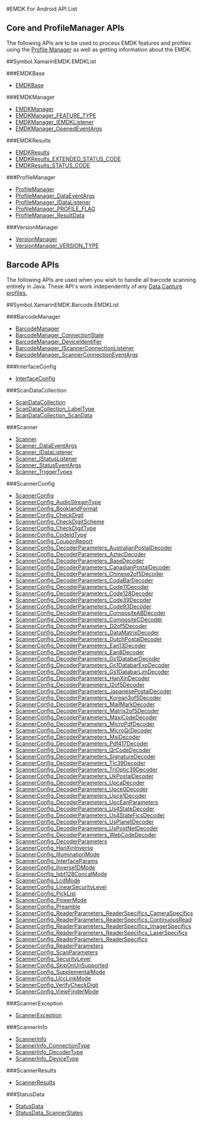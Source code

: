 #EMDK For Android API List

## Core and ProfileManager APIs
The following APIs are to be used to process EMDK features and profiles using the [Profile Manager](../guide/profiles/usingwizard) as well as getting information about the EMDK.

##Symbol.XamarinEMDK.EMDKList

###EMDKBase

* [EMDKBase](../api/EMDKBase)


###EMDKManager

* [EMDKManager](../api/EMDKManager)
* [EMDKManager_FEATURE_TYPE](../api/EMDKManager_FEATURE_TYPE)
* [EMDKManager_IEMDKListener](../api/EMDKManager_IEMDKListener)
* [EMDKManager_OpenedEventArgs](../api/EMDKManager_OpenedEventArgs)


###EMDKResults

* [EMDKResults](../api/EMDKResults)
* [EMDKResults_EXTENDED_STATUS_CODE](../api/EMDKResults_EXTENDED_STATUS_CODE)
* [EMDKResults_STATUS_CODE](../api/EMDKResults_STATUS_CODE)


###ProfileManager

* [ProfileManager](../api/ProfileManager)
* [ProfileManager_DataEventArgs](../api/ProfileManager_DataEventArgs)
* [ProfileManager_IDataListener](../api/ProfileManager_IDataListener)
* [ProfileManager_PROFILE_FLAG](../api/ProfileManager_PROFILE_FLAG)
* [ProfileManager_ResultData](../api/ProfileManager_ResultData)


###VersionManager

* [VersionManager](../api/VersionManager)
* [VersionManager_VERSION_TYPE](../api/VersionManager_VERSION_TYPE)





## Barcode APIs
The following APIs are used when you wish to handle all barcode scanning entirely in Java. These API's work independently of any [Data Capture profiles.](../guide/profiles/profilebarcode)

##Symbol.XamarinEMDK.Barcode.EMDKList

###BarcodeManager

* [BarcodeManager](../api/BarcodeManager)
* [BarcodeManager_ConnectionState](../api/BarcodeManager_ConnectionState)
* [BarcodeManager_DeviceIdentifier](../api/BarcodeManager_DeviceIdentifier)
* [BarcodeManager_IScannerConnectionListener](../api/BarcodeManager_IScannerConnectionListener)
* [BarcodeManager_ScannerConnectionEventArgs](../api/BarcodeManager_ScannerConnectionEventArgs)


###InterfaceConfig

* [InterfaceConfig](../api/InterfaceConfig)


###ScanDataCollection

* [ScanDataCollection](../api/ScanDataCollection)
* [ScanDataCollection_LabelType](../api/ScanDataCollection_LabelType)
* [ScanDataCollection_ScanData](../api/ScanDataCollection_ScanData)


###Scanner

* [Scanner](../api/Scanner)
* [Scanner_DataEventArgs](../api/Scanner_DataEventArgs)
* [Scanner_IDataListener](../api/Scanner_IDataListener)
* [Scanner_IStatusListener](../api/Scanner_IStatusListener)
* [Scanner_StatusEventArgs](../api/Scanner_StatusEventArgs)
* [Scanner_TriggerTypes](../api/Scanner_TriggerTypes)


###ScannerConfig

* [ScannerConfig](../api/ScannerConfig)
* [ScannerConfig_AudioStreamType](../api/ScannerConfig_AudioStreamType)
* [ScannerConfig_BooklandFormat](../api/ScannerConfig_BooklandFormat)
* [ScannerConfig_CheckDigit](../api/ScannerConfig_CheckDigit)
* [ScannerConfig_CheckDigitScheme](../api/ScannerConfig_CheckDigitScheme)
* [ScannerConfig_CheckDigitType](../api/ScannerConfig_CheckDigitType)
* [ScannerConfig_CodeIdType](../api/ScannerConfig_CodeIdType)
* [ScannerConfig_CouponReport](../api/ScannerConfig_CouponReport)
* [ScannerConfig_DecoderParameters_AustralianPostalDecoder](../api/ScannerConfig_DecoderParameters_AustralianPostalDecoder)
* [ScannerConfig_DecoderParameters_AztecDecoder](../api/ScannerConfig_DecoderParameters_AztecDecoder)
* [ScannerConfig_DecoderParameters_BaseDecoder](../api/ScannerConfig_DecoderParameters_BaseDecoder)
* [ScannerConfig_DecoderParameters_CanadianPostalDecoder](../api/ScannerConfig_DecoderParameters_CanadianPostalDecoder)
* [ScannerConfig_DecoderParameters_Chinese2of5Decoder](../api/ScannerConfig_DecoderParameters_Chinese2of5Decoder)
* [ScannerConfig_DecoderParameters_CodaBarDecoder](../api/ScannerConfig_DecoderParameters_CodaBarDecoder)
* [ScannerConfig_DecoderParameters_Code11Decoder](../api/ScannerConfig_DecoderParameters_Code11Decoder)
* [ScannerConfig_DecoderParameters_Code128Decoder](../api/ScannerConfig_DecoderParameters_Code128Decoder)
* [ScannerConfig_DecoderParameters_Code39Decoder](../api/ScannerConfig_DecoderParameters_Code39Decoder)
* [ScannerConfig_DecoderParameters_Code93Decoder](../api/ScannerConfig_DecoderParameters_Code93Decoder)
* [ScannerConfig_DecoderParameters_CompositeABDecoder](../api/ScannerConfig_DecoderParameters_CompositeABDecoder)
* [ScannerConfig_DecoderParameters_CompositeCDecoder](../api/ScannerConfig_DecoderParameters_CompositeCDecoder)
* [ScannerConfig_DecoderParameters_D2of5Decoder](../api/ScannerConfig_DecoderParameters_D2of5Decoder)
* [ScannerConfig_DecoderParameters_DataMatrixDecoder](../api/ScannerConfig_DecoderParameters_DataMatrixDecoder)
* [ScannerConfig_DecoderParameters_DutchPostalDecoder](../api/ScannerConfig_DecoderParameters_DutchPostalDecoder)
* [ScannerConfig_DecoderParameters_Ean13Decoder](../api/ScannerConfig_DecoderParameters_Ean13Decoder)
* [ScannerConfig_DecoderParameters_Ean8Decoder](../api/ScannerConfig_DecoderParameters_Ean8Decoder)
* [ScannerConfig_DecoderParameters_Gs1DatabarDecoder](../api/ScannerConfig_DecoderParameters_Gs1DatabarDecoder)
* [ScannerConfig_DecoderParameters_Gs1DatabarExpDecoder](../api/ScannerConfig_DecoderParameters_Gs1DatabarExpDecoder)
* [ScannerConfig_DecoderParameters_Gs1DatabarLimDecoder](../api/ScannerConfig_DecoderParameters_Gs1DatabarLimDecoder)
* [ScannerConfig_DecoderParameters_HanXinDecoder](../api/ScannerConfig_DecoderParameters_HanXinDecoder)
* [ScannerConfig_DecoderParameters_I2of5Decoder](../api/ScannerConfig_DecoderParameters_I2of5Decoder)
* [ScannerConfig_DecoderParameters_JapanesePostalDecoder](../api/ScannerConfig_DecoderParameters_JapanesePostalDecoder)
* [ScannerConfig_DecoderParameters_Korean3of5Decoder](../api/ScannerConfig_DecoderParameters_Korean3of5Decoder)
* [ScannerConfig_DecoderParameters_MailMarkDecoder](../api/ScannerConfig_DecoderParameters_MailMarkDecoder)
* [ScannerConfig_DecoderParameters_Matrix2of5Decoder](../api/ScannerConfig_DecoderParameters_Matrix2of5Decoder)
* [ScannerConfig_DecoderParameters_MaxiCodeDecoder](../api/ScannerConfig_DecoderParameters_MaxiCodeDecoder)
* [ScannerConfig_DecoderParameters_MicroPdfDecoder](../api/ScannerConfig_DecoderParameters_MicroPdfDecoder)
* [ScannerConfig_DecoderParameters_MicroQrDecoder](../api/ScannerConfig_DecoderParameters_MicroQrDecoder)
* [ScannerConfig_DecoderParameters_MsiDecoder](../api/ScannerConfig_DecoderParameters_MsiDecoder)
* [ScannerConfig_DecoderParameters_Pdf417Decoder](../api/ScannerConfig_DecoderParameters_Pdf417Decoder)
* [ScannerConfig_DecoderParameters_QrCodeDecoder](../api/ScannerConfig_DecoderParameters_QrCodeDecoder)
* [ScannerConfig_DecoderParameters_SignatureDecoder](../api/ScannerConfig_DecoderParameters_SignatureDecoder)
* [ScannerConfig_DecoderParameters_Tlc39Decoder](../api/ScannerConfig_DecoderParameters_Tlc39Decoder)
* [ScannerConfig_DecoderParameters_TriOptic39Decoder](../api/ScannerConfig_DecoderParameters_TriOptic39Decoder)
* [ScannerConfig_DecoderParameters_UkPostalDecoder](../api/ScannerConfig_DecoderParameters_UkPostalDecoder)
* [ScannerConfig_DecoderParameters_UpcaDecoder](../api/ScannerConfig_DecoderParameters_UpcaDecoder)
* [ScannerConfig_DecoderParameters_Upce0Decoder](../api/ScannerConfig_DecoderParameters_Upce0Decoder)
* [ScannerConfig_DecoderParameters_Upce1Decoder](../api/ScannerConfig_DecoderParameters_Upce1Decoder)
* [ScannerConfig_DecoderParameters_UpcEanParameters](../api/ScannerConfig_DecoderParameters_UpcEanParameters)
* [ScannerConfig_DecoderParameters_Us4StateDecoder](../api/ScannerConfig_DecoderParameters_Us4StateDecoder)
* [ScannerConfig_DecoderParameters_Us4StateFicsDecoder](../api/ScannerConfig_DecoderParameters_Us4StateFicsDecoder)
* [ScannerConfig_DecoderParameters_UsPlanetDecoder](../api/ScannerConfig_DecoderParameters_UsPlanetDecoder)
* [ScannerConfig_DecoderParameters_UsPostNetDecoder](../api/ScannerConfig_DecoderParameters_UsPostNetDecoder)
* [ScannerConfig_DecoderParameters_WebCodeDecoder](../api/ScannerConfig_DecoderParameters_WebCodeDecoder)
* [ScannerConfig_DecoderParameters](../api/ScannerConfig_DecoderParameters)
* [ScannerConfig_HanXinInverse](../api/ScannerConfig_HanXinInverse)
* [ScannerConfig_IlluminationMode](../api/ScannerConfig_IlluminationMode)
* [ScannerConfig_InterfaceParams](../api/ScannerConfig_InterfaceParams)
* [ScannerConfig_Inverse1DMode](../api/ScannerConfig_Inverse1DMode)
* [ScannerConfig_Isbt128ConcatMode](../api/ScannerConfig_Isbt128ConcatMode)
* [ScannerConfig_LcdMode](../api/ScannerConfig_LcdMode)
* [ScannerConfig_LinearSecurityLevel](../api/ScannerConfig_LinearSecurityLevel)
* [ScannerConfig_PickList](../api/ScannerConfig_PickList)
* [ScannerConfig_PowerMode](../api/ScannerConfig_PowerMode)
* [ScannerConfig_Preamble](../api/ScannerConfig_Preamble)
* [ScannerConfig_ReaderParameters_ReaderSpecifics_CameraSpecifics](../api/ScannerConfig_ReaderParameters_ReaderSpecifics_CameraSpecifics)
* [ScannerConfig_ReaderParameters_ReaderSpecifics_ContinuousRead](../api/ScannerConfig_ReaderParameters_ReaderSpecifics_ContinuousRead)
* [ScannerConfig_ReaderParameters_ReaderSpecifics_ImagerSpecifics](../api/ScannerConfig_ReaderParameters_ReaderSpecifics_ImagerSpecifics)
* [ScannerConfig_ReaderParameters_ReaderSpecifics_LaserSpecifics](../api/ScannerConfig_ReaderParameters_ReaderSpecifics_LaserSpecifics)
* [ScannerConfig_ReaderParameters_ReaderSpecifics](../api/ScannerConfig_ReaderParameters_ReaderSpecifics)
* [ScannerConfig_ReaderParameters](../api/ScannerConfig_ReaderParameters)
* [ScannerConfig_ScanParameters](../api/ScannerConfig_ScanParameters)
* [ScannerConfig_SecurityLevel](../api/ScannerConfig_SecurityLevel)
* [ScannerConfig_SkipOnUnSupported](../api/ScannerConfig_SkipOnUnSupported)
* [ScannerConfig_SupplementalMode](../api/ScannerConfig_SupplementalMode)
* [ScannerConfig_UccLinkMode](../api/ScannerConfig_UccLinkMode)
* [ScannerConfig_VerifyCheckDigit](../api/ScannerConfig_VerifyCheckDigit)
* [ScannerConfig_ViewFinderMode](../api/ScannerConfig_ViewFinderMode)


###ScannerException

* [ScannerException](../api/ScannerException)


###ScannerInfo

* [ScannerInfo](../api/ScannerInfo)
* [ScannerInfo_ConnectionType](../api/ScannerInfo_ConnectionType)
* [ScannerInfo_DecoderType](../api/ScannerInfo_DecoderType)
* [ScannerInfo_DeviceType](../api/ScannerInfo_DeviceType)


###ScannerResults

* [ScannerResults](../api/ScannerResults)


###StatusData

* [StatusData](../api/StatusData)
* [StatusData_ScannerStates](../api/StatusData_ScannerStates)




